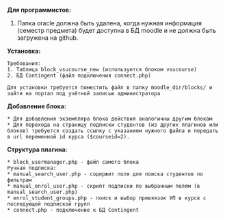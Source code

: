 **Для программистов:** 

1. Папка oracle должна быть удалена, когда нужная информация (семестр предмета) будет доступна в БД moodle и не должна быть загружена на github.

**Установка:**

    Требования:
    1. Таблица block_vsucourse_new (используется блоком vsucourse)
    2. БД Contingent (файл подключения connect.php)

    Для установки требуется поместить файл в папку moodle_dir/blocks/ и зайти на портал под учётной записью администратора

**Добавление блока:**

    * Для добавления экземпляра блока действия аналогичны другим блокам
    * Для перехода на страницу подписки студентов (из других плагинов или блоков) требуется создать ссылку с указанием нужного файла и передать в url переменной id курса ($courseid=2). 

**Структура плагина:**

    * block_usermanager.php - файл самого блока
    Ручная подписка:
    * manual_search_user.php - содержит поля для поиска студентов по фильтрам
    * manual_enrol_user.php - скрипт подписки по выбранным полям (в manual_search_user.php)
    * enrol_student_groups.php - поиск и выбор привяязок УП в курсе с последующей подпиской групп
    * connect.php - подключение к БД Contingent